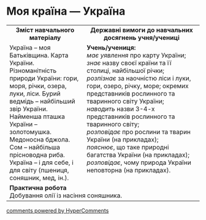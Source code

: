 <div id="hypercomments_widget" class="js-hypercomments-widget invisible"></div>

Моя країна — Україна
=============================================

<table>
  <tr>
    <td width="40%" align="center"><b>Зміст навчального матеріалу<b></td>
    <td width="60%" align="center"><b>Державні вимоги до навчальних досягнень учня/учениці</b></td>
  </tr>
  <tr>
    <td width="40%" style="vertical-align:top !important;">
Україна – моя Батьківщина. Карта України. Різноманітність природи України: гори, моря, річки, озера, луки, ліси. Бурий ведмідь – найбільший звір України. Найменша пташка України – золотомушка. Медоносна бджола. Сом – найбільша прісноводна риба. Україна – і для себе, і для світу (пшениця, соняшник, мед, ін.). 
    </td>
    <td width="60%" style="vertical-align:top !important;">
    <b>Учень/учениця:</b><br>
<i>має уявлення</i> про карту України;<br>
<i>знає</i> назву своєї країни та її столиці, найбільшої річки;<br>
<i>розпізнає</i> за наочністю ліси і луки, гори, озеро, річку, море; окремих представників рослинного та тваринного світу України; <br>
<i>наводить</i> назви 3-4-х представників рослинного та тваринного світу;<br>
<i>розповідає</i> про рослини та тварин України (на прикладах);<br>
<i>пояснює</i>, що таке природні багатства України (на прикладах);<br>
<i>розповідає</i>, чому природа України неповторна (на прикладах).
	</td>
  </tr>
      <tr>
    <td width="40%" align="left" style="vertical-align:top !important;" colspan="2">
<b>Практична робота</b><br>
Добування олії із насіння соняшника.</td>
  </tr>
</table>

<div class="js-hypercomments-container">
<a href="http://hypercomments.com" class="hc-link" title="comments widget">comments powered by HyperComments</a>
</div>